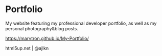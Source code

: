 # Portfolio

My website featuring my professional developer portfolio, as well as my personal photography&blog posts.

https://marvtron.github.io/My-Portfolio/


html5up.net | @ajlkn
